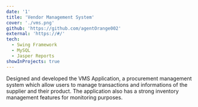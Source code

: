 ```yaml
---
date: '1'
title: 'Vendor Management System'
cover: './vms.png'
github: 'https://github.com/agentOrange002'
external: 'https://#/'
tech:
  - Swing Framework
  - MySQL
  - Jasper Reports 
showInProjects: true
---
```


Designed and developed the VMS Application, a procurement management system which allow users to manage transactions and informations of the supplier and their product. The application also has a strong inventory management features for monitoring purposes.
